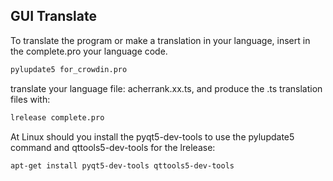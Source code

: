 GUI Translate
-------------

To translate the program or make a translation in your language, insert in the complete.pro your language code.

```sh
pylupdate5 for_crowdin.pro
```

translate your language file: acherrank.xx.ts, and produce the .ts translation files with:

```sh
lrelease complete.pro
```

At Linux should you install the pyqt5-dev-tools to use the pylupdate5 command and qttools5-dev-tools for the lrelease:

```sh
apt-get install pyqt5-dev-tools qttools5-dev-tools
```
